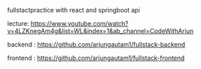 fullstactpractice with react and springboot api

lecture: https://www.youtube.com/watch?v=4LZKnegAm4g&list=WL&index=1&ab_channel=CodeWithArjun

backend : https://github.com/arjungautam1/fullstack-backend

frontend : https://github.com/arjungautam1/fullstack-frontend
